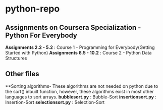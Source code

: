 # python-repo

## Assignments on Coursera Specialization - Python For Everybody

**Assignments 2.2 - 5.2** : Course 1 - Programming for Everybody(Getting Started with Python) 
**Assignments 6.5 - 10.2** : Course 2 - Python Data Structures

## Other files
**Sorting algorithms- These algorithms are not needed on python due to the sort() inbuilt function, however, these algorithms exist in most other languages to sort arrays.
**bubblesort.py** : Bubble-Sort
**insertionsort.py** : Insertion-Sort
**selectionsort.py** : Selection-Sort
